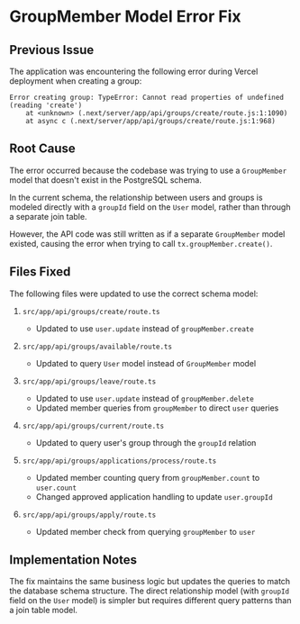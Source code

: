 # GroupMember Model Error Fix

## Previous Issue

The application was encountering the following error during Vercel deployment when creating a group:

```
Error creating group: TypeError: Cannot read properties of undefined (reading 'create')
    at <unknown> (.next/server/app/api/groups/create/route.js:1:1090)
    at async c (.next/server/app/api/groups/create/route.js:1:968)
```

## Root Cause

The error occurred because the codebase was trying to use a `GroupMember` model that doesn't exist in the PostgreSQL schema. 

In the current schema, the relationship between users and groups is modeled directly with a `groupId` field on the `User` model, rather than through a separate join table. 

However, the API code was still written as if a separate `GroupMember` model existed, causing the error when trying to call `tx.groupMember.create()`.

## Files Fixed

The following files were updated to use the correct schema model:

1. `src/app/api/groups/create/route.ts` 
   - Updated to use `user.update` instead of `groupMember.create`

2. `src/app/api/groups/available/route.ts`
   - Updated to query `User` model instead of `GroupMember` model

3. `src/app/api/groups/leave/route.ts`
   - Updated to use `user.update` instead of `groupMember.delete`
   - Updated member queries from `groupMember` to direct `user` queries

4. `src/app/api/groups/current/route.ts`
   - Updated to query user's group through the `groupId` relation

5. `src/app/api/groups/applications/process/route.ts`
   - Updated member counting query from `groupMember.count` to `user.count`
   - Changed approved application handling to update `user.groupId`

6. `src/app/api/groups/apply/route.ts`
   - Updated member check from querying `groupMember` to `user`

## Implementation Notes

The fix maintains the same business logic but updates the queries to match the database schema structure. The direct relationship model (with `groupId` field on the `User` model) is simpler but requires different query patterns than a join table model.
